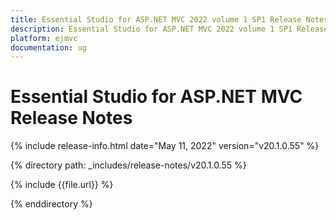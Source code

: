 ```yaml
---
title: Essential Studio for ASP.NET MVC 2022 volume 1 SP1 Release Notes  
description: Essential Studio for ASP.NET MVC 2022 volume 1 SP1 Release Notes  
platform: ejmvc
documentation: ug
---
```


# Essential Studio for ASP.NET MVC  Release Notes  

{% include release-info.html date="May 11, 2022"  version="v20.1.0.55" %} 

{% directory path: _includes/release-notes/v20.1.0.55 %}

{% include {{file.url}} %}

{% enddirectory %}